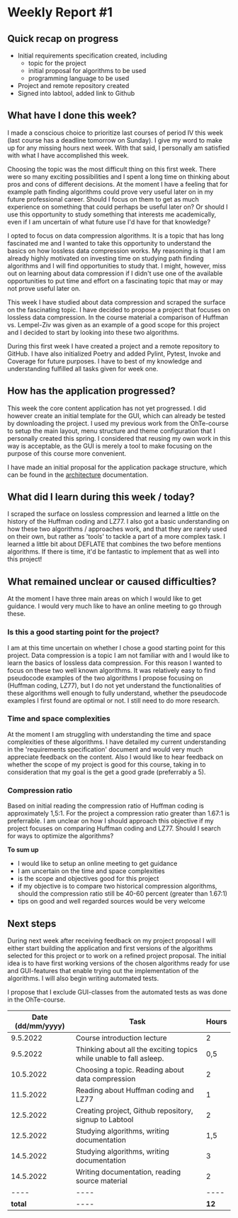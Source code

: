 # Weekly Report #1

## Quick recap on progress

* Initial requirements specification created, including
  * topic for the project
  * initial proposal for algorithms to be used
  * programming language to be used  
* Project and remote repository created
* Signed into labtool, added link to Github


## What have I done this week?
I made a conscious choice to prioritize last courses of period IV this week (last course has a deadline tomorrow on Sunday). I give my word to make up for any missing hours next week. With that said, I personally am satisfied with what I have accomplished this week.

Choosing the topic was the most difficult thing on this first week. There were so many exciting possibilities and I spent a long time on thinking about pros and cons of different decisions. At the moment I have a feeling that for example path finding algorithms could prove very useful later on in my future professional career. Should I focus on them to get as much experience on something that could perhaps be useful later on? Or should I use this opportunity to study something that interests me academically, even if I am uncertain of what future use I'd have for that knowledge?

I opted to focus on data compression algorithms. It is a topic that has long fascinated me and I wanted to take this opportunity to understand the basics on how lossless data compression works. My reasoning is that I am already highly motivated on investing time on studying path finding algorithms and I will find opportunities to study that. I might, however, miss out on learning about data compression if I didn't use one of the available opportunities to put time and effort on a fascinating topic that may or may not prove useful later on. 

This week I have studied about data compression and scraped the surface on the fascinating topic. I have decided to propose a project that focuses on lossless data compression. In the course material a comparison of Huffman vs. Lempel-Ziv was given as an example of a good scope for this project and I decided to start by looking into these two algorithms.

During this first week I have created a project and a remote repository to GitHub. I have also initialized Poetry and added Pylint, Pytest, Invoke and Coverage for future purposes. I have to best of my knowledge and understanding fulfilled all tasks given for week one.  

## How has the application progressed?
This week the core content application has not yet progressed. I did however create an initial template for the GUI, which can already be tested by downloading the project. I used my previous work from the OhTe-course to setup the main layout, menu structure and theme configuration that I personally created this spring. I considered that reusing my own work in this way is acceptable, as the GUI is merely a tool to make focusing on the purpose of this course more convenient. 

I have made an initial proposal for the application package structure, which can be found in the [architecture](architecture.md) documentation. 

## What did I learn during this week / today?
I scraped the surface on lossless compression and learned a little on the history of the Huffman coding and LZ77. I also got a basic understanding on how these two algorithms / approaches work, and that they are rarely used on their own, but rather as 'tools' to tackle a part of a more complex task. I learned a little bit about DEFLATE that combines the two before mentions algorithms. If there is time, it'd be fantastic to implement that as well into this project! 

## What remained unclear or caused difficulties? 

At the moment I have three main areas on which I would like to get guidance. I would very much like to have an online meeting to go through these. 

### Is this a good starting point for the project? 
I am at this time uncertain on whether I chose a good starting point for this project. Data compression is a topic I am not familiar with and I would like to learn the basics of lossless data compression. For this reason I wanted to focus on these two well known algorithms. It was relatively easy to find pseudocode examples of the two algorithms I propose focusing on (Huffman coding, LZ77), but I do not yet understand the functionalities of these algorithms well enough to fully understand, whether the pseudocode examples I first found are optimal or not. I still need to do more research. 

### Time and space complexities
At the moment I am struggling with understanding the time and space complexities of these algorithms. I have detailed my current understanding in the 'requirements specification' document and would very much appreciate feedback on the content. Also I would like to hear feedback on whether the scope of my project is good for this course, taking in to consideration that my goal is the get a good grade (preferrably a 5). 

### Compression ratio
Based on initial reading the compression ratio of Huffman coding is approximately 1,5:1. For the project a compression ratio greater than 1.67:1 is preferrable. I am unclear on how I should approach this objective if my project focuses on comparing Huffman coding and LZ77. Should I search for ways to optimize the algorithms? 


**To sum up**
* I would like to setup an online meeting to get guidance
* I am uncertain on the time and space complexities 
* is the scope and objectives good for this project
* if my objective is to compare two historical compression algorithms, should the compression ratio still be 40-60 percent (greater than 1.67:1)
* tips on good and well regarded sources would be very welcome

## Next steps
During next week after receiving feedback on my project proposal I will either start building the application and first versions of the algorithms selected for this project or to work on a refined project proposal. The initial idea is to have first working versions of the chosen algorithms ready for use and GUI-features that enable trying out the implementation of the algorithms. I will also begin writing automated tests. 

I propose that I exclude GUI-classes from the automated tests as was done in the OhTe-course.  

| Date (dd/mm/yyyy) |Task | Hours |
| ---- | ---- | ---- |
| 9.5.2022 | Course introduction lecture | 2 |
| 9.5.2022 | Thinking about all the exciting topics while unable to fall asleep.  | 0,5|
| 10.5.2022 | Choosing a topic. Reading about data compression | 2 |
| 11.5.2022 | Reading about Huffman coding and LZ77 | 1 |
| 12.5.2022 | Creating project, Github repository, signup to Labtool | 2 |
| 12.5.2022 | Studying algorithms, writing documentation | 1,5 |
| 14.5.2022 | Studying algorithms, writing documentation | 3 |
| 14.5.2022 | Writing documentation, reading source material | 2 |
| ---- | ---- | ---- |
| **total**| ---- | **12** |
